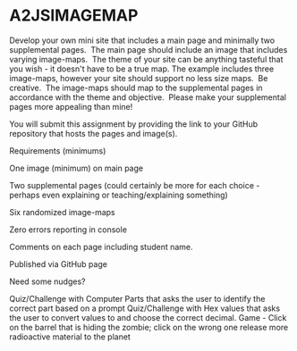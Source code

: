 # A2JSIMAGEMAP
Develop your own mini site that includes a main page and minimally two supplemental pages.  The main page should include an image that includes varying image-maps.  The theme of your site can be anything tasteful that you wish - it doesn't have to be a true map. The example includes three image-maps, however your site should support no less size maps.  Be creative.  The image-maps should map to the supplemental pages in accordance with the theme and objective.  Please make your supplemental pages more appealing than mine!

You will submit this assignment by providing the link to your GitHub repository that hosts the pages and image(s).




Requirements (minimums)

One image (minimum) on main page

Two supplemental pages (could certainly be more for each choice - perhaps even explaining or teaching/explaining something)

Six randomized image-maps

Zero errors reporting in console

Comments on each page including student name.

Published via GitHub page




Need some nudges?

Quiz/Challenge with Computer Parts that asks the user to identify the correct part based on a prompt
Quiz/Challenge with Hex values that asks the user to convert values to and choose the correct decimal.
Game - Click on the barrel that is hiding the zombie; click on the wrong one release more radioactive material to the planet
